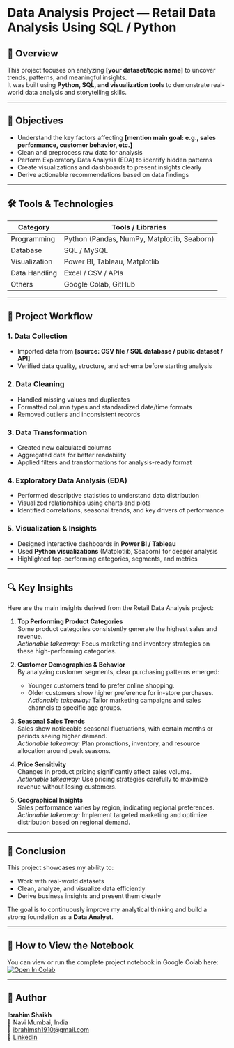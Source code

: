 #  Data Analysis Project — Retail Data Analysis Using SQL / Python

## 📘 Overview
This project focuses on analyzing **[your dataset/topic name]** to uncover trends, patterns, and meaningful insights.  
It was built using **Python, SQL, and visualization tools** to demonstrate real-world data analysis and storytelling skills.

---

## 🧠 Objectives
- Understand the key factors affecting **[mention main goal: e.g., sales performance, customer behavior, etc.]**  
- Clean and preprocess raw data for analysis  
- Perform Exploratory Data Analysis (EDA) to identify hidden patterns  
- Create visualizations and dashboards to present insights clearly  
- Derive actionable recommendations based on data findings  

---

## 🛠️ Tools & Technologies
| Category | Tools / Libraries |
|-----------|-------------------|
| Programming | Python (Pandas, NumPy, Matplotlib, Seaborn) |
| Database | SQL / MySQL |
| Visualization | Power BI, Tableau, Matplotlib |
| Data Handling | Excel / CSV / APIs |
| Others | Google Colab, GitHub |

---

## 🧩 Project Workflow

### 1. Data Collection
- Imported data from **[source: CSV file / SQL database / public dataset / API]**  
- Verified data quality, structure, and schema before starting analysis  

### 2. Data Cleaning
- Handled missing values and duplicates  
- Formatted column types and standardized date/time formats  
- Removed outliers and inconsistent records  

### 3. Data Transformation
- Created new calculated columns  
- Aggregated data for better readability  
- Applied filters and transformations for analysis-ready format  

### 4. Exploratory Data Analysis (EDA)
- Performed descriptive statistics to understand data distribution  
- Visualized relationships using charts and plots  
- Identified correlations, seasonal trends, and key drivers of performance  

### 5. Visualization & Insights
- Designed interactive dashboards in **Power BI / Tableau**  
- Used **Python visualizations** (Matplotlib, Seaborn) for deeper analysis  
- Highlighted top-performing categories, segments, and metrics  

---

## 🔍 Key Insights

Here are the main insights derived from the Retail Data Analysis project:

1. **Top Performing Product Categories**  
   Some product categories consistently generate the highest sales and revenue.  
   *Actionable takeaway:* Focus marketing and inventory strategies on these high-performing categories.

2. **Customer Demographics & Behavior**  
   By analyzing customer segments, clear purchasing patterns emerged:  
   - Younger customers tend to prefer online shopping.  
   - Older customers show higher preference for in-store purchases.  
   *Actionable takeaway:* Tailor marketing campaigns and sales channels to specific age groups.

3. **Seasonal Sales Trends**  
   Sales show noticeable seasonal fluctuations, with certain months or periods seeing higher demand.  
   *Actionable takeaway:* Plan promotions, inventory, and resource allocation around peak seasons.

4. **Price Sensitivity**  
   Changes in product pricing significantly affect sales volume.  
   *Actionable takeaway:* Use pricing strategies carefully to maximize revenue without losing customers.

5. **Geographical Insights**  
   Sales performance varies by region, indicating regional preferences.  
   *Actionable takeaway:* Implement targeted marketing and optimize distribution based on regional demand.


---

## 🚀 Conclusion
This project showcases my ability to:
- Work with real-world datasets  
- Clean, analyze, and visualize data efficiently  
- Derive business insights and present them clearly  

The goal is to continuously improve my analytical thinking and build a strong foundation as a **Data Analyst**.

---

## 📂 How to View the Notebook
You can view or run the complete project notebook in Google Colab here:  
[![Open In Colab](https://colab.research.google.com/assets/colab-badge.svg)](https://colab.research.google.com/drive/1Xyn5Wo3VGZzovSGIQA6MdYXBJK_5tJOb?usp=sharing)

---

## 👤 Author
**Ibrahim Shaikh**  
📍 Navi Mumbai, India  
📧 [ibrahimsh1910@gmail.com](mailto:ibrahimsh1910@gmail.com)  
🔗 [LinkedIn](https://www.linkedin.com/in/ibrahim-ux)  

